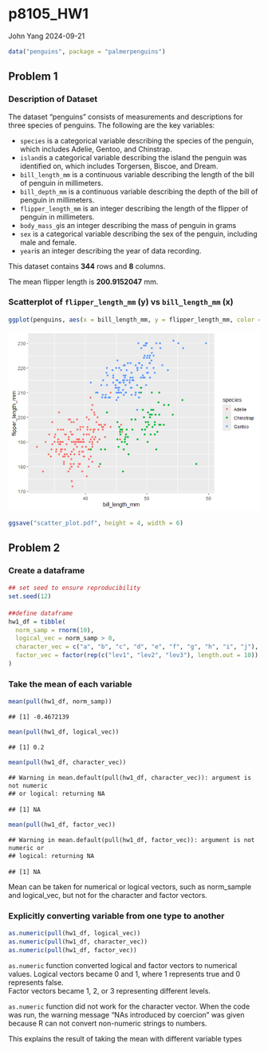 p8105_HW1
================
John Yang
2024-09-21

``` r
data("penguins", package = "palmerpenguins")
```

## Problem 1

### Description of Dataset

The dataset “penguins” consists of measurements and descriptions for
three species of penguins. The following are the key variables:

- `species` is a categorical variable describing the species of the
  penguin, which includes Adelie, Gentoo, and Chinstrap.
- `island`is a categorical variable describing the island the penguin
  was identified on, which includes Torgersen, Biscoe, and Dream.
- `bill_length_mm` is a continuous variable describing the length of the
  bill of penguin in millimeters.
- `bill_depth_mm` is a continuous variable describing the depth of the
  bill of penguin in millimeters.
- `flipper_length_mm` is an integer describing the length of the flipper
  of penguin in millimeters.
- `body_mass_g`is an integer describing the mass of penguin in grams
- `sex` is a categorical variable describing the sex of the penguin,
  including male and female.
- `year`is an integer describing the year of data recording.

This dataset contains **344** rows and **8** columns.

The mean flipper length is **200.9152047** mm.

### Scatterplot of `flipper_length_mm` (y) vs `bill_length_mm` (x)

``` r
ggplot(penguins, aes(x = bill_length_mm, y = flipper_length_mm, color = species)) + geom_point()
```

![](p8105_hw1_jy3306_files/figure-gfm/yx_scatter-1.png)<!-- -->

``` r
ggsave("scatter_plot.pdf", height = 4, width = 6)
```

## Problem 2

### Create a dataframe

``` r
## set seed to ensure reproducibility
set.seed(12)

##define dataframe
hw1_df = tibble(
  norm_samp = rnorm(10), 
  logical_vec = norm_samp > 0,
  character_vec = c("a", "b", "c", "d", "e", "f", "g", "h", "i", "j"),
  factor_vec = factor(rep(c("lev1", "lev2", "lev3"), length.out = 10))
)
```

### Take the mean of each variable

``` r
mean(pull(hw1_df, norm_samp))
```

    ## [1] -0.4672139

``` r
mean(pull(hw1_df, logical_vec))
```

    ## [1] 0.2

``` r
mean(pull(hw1_df, character_vec))
```

    ## Warning in mean.default(pull(hw1_df, character_vec)): argument is not numeric
    ## or logical: returning NA

    ## [1] NA

``` r
mean(pull(hw1_df, factor_vec))
```

    ## Warning in mean.default(pull(hw1_df, factor_vec)): argument is not numeric or
    ## logical: returning NA

    ## [1] NA

Mean can be taken for numerical or logical vectors, such as norm_sample
and logical_vec, but not for the character and factor vectors.

### Explicitly converting variable from one type to another

``` r
as.numeric(pull(hw1_df, logical_vec))
as.numeric(pull(hw1_df, character_vec))
as.numeric(pull(hw1_df, factor_vec))
```

`as.numeric` function converted logical and factor vectors to numerical
values. Logical vectors became 0 and 1, where 1 represents true and 0
represents false.  
Factor vectors became 1, 2, or 3 representing different levels.

`as.numeric` function did not work for the character vector. When the
code was run, the warning message “NAs introduced by coercion” was given
because R can not convert non-numeric strings to numbers.

This explains the result of taking the mean with different variable
types
